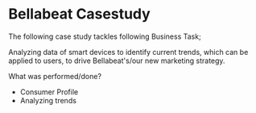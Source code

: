 # Bellabeat Casestudy  

The following case study tackles following Business Task;  

Analyzing data of smart devices to identify current trends, which can be applied to users, to drive Bellabeat's/our new marketing strategy.  


What was performed/done?  
+ Consumer Profile  
+ Analyzing trends